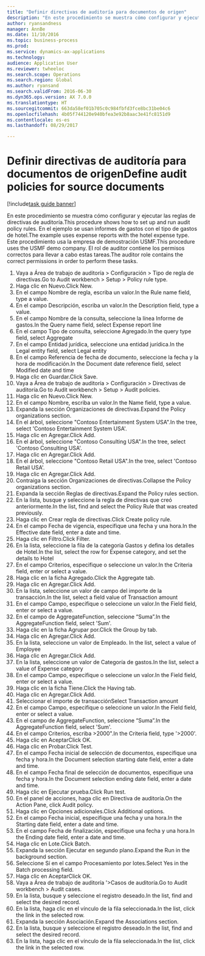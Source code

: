 ```yaml
--- 
title: "Definir directivas de auditoría para documentos de origen"
description: "En este procedimiento se muestra cómo configurar y ejecutar las reglas de directivas de auditoría."
author: ryansandness
manager: AnnBe
ms.date: 11/10/2016
ms.topic: business-process
ms.prod: 
ms.service: dynamics-ax-applications
ms.technology: 
audience: Application User
ms.reviewer: twheeloc
ms.search.scope: Operations
ms.search.region: Global
ms.author: ryansand
ms.search.validFrom: 2016-06-30
ms.dyn365.ops.version: AX 7.0.0
ms.translationtype: HT
ms.sourcegitcommit: 663da58ef01b705c0c984fbfd3fce8bc31be04c6
ms.openlocfilehash: 4b05f744120e940bfea3e92b8aac3e41fc8151d9
ms.contentlocale: es-es
ms.lasthandoff: 08/29/2017

---
```

# <a name="define-audit-policies-for-source-documents"></a><span data-ttu-id="de3e7-103">Definir directivas de auditoría para documentos de origen</span><span class="sxs-lookup"><span data-stu-id="de3e7-103">Define audit policies for source documents</span></span>

[!include[task guide banner](../../includes/task-guide-banner.md)]

<span data-ttu-id="de3e7-104">En este procedimiento se muestra cómo configurar y ejecutar las reglas de directivas de auditoría.</span><span class="sxs-lookup"><span data-stu-id="de3e7-104">This procedure shows how to set up and run audit policy rules.</span></span> <span data-ttu-id="de3e7-105">En el ejemplo se usan informes de gastos con el tipo de gastos de hotel.</span><span class="sxs-lookup"><span data-stu-id="de3e7-105">The example uses expense reports with the hotel expense type.</span></span> <span data-ttu-id="de3e7-106">Este procedimiento usa la empresa de demostración USMF.</span><span class="sxs-lookup"><span data-stu-id="de3e7-106">This procedure uses the USMF demo company.</span></span> <span data-ttu-id="de3e7-107">El rol de auditor contiene los permisos correctos para llevar a cabo estas tareas.</span><span class="sxs-lookup"><span data-stu-id="de3e7-107">The auditor role contains the correct permissions in order to perform these tasks.</span></span>

1. <span data-ttu-id="de3e7-108">Vaya a Área de trabajo de auditoría > Configuración > Tipo de regla de directivas.</span><span class="sxs-lookup"><span data-stu-id="de3e7-108">Go to Audit workbench > Setup > Policy rule type.</span></span>
2. <span data-ttu-id="de3e7-109">Haga clic en Nuevo.</span><span class="sxs-lookup"><span data-stu-id="de3e7-109">Click New.</span></span>
3. <span data-ttu-id="de3e7-110">En el campo Nombre de regla, escriba un valor.</span><span class="sxs-lookup"><span data-stu-id="de3e7-110">In the Rule name field, type a value.</span></span>
4. <span data-ttu-id="de3e7-111">En el campo Descripción, escriba un valor.</span><span class="sxs-lookup"><span data-stu-id="de3e7-111">In the Description field, type a value.</span></span>
5. <span data-ttu-id="de3e7-112">En el campo Nombre de la consulta, seleccione la línea Informe de gastos.</span><span class="sxs-lookup"><span data-stu-id="de3e7-112">In the Query name field, select Expense report line</span></span>
6. <span data-ttu-id="de3e7-113">En el campo Tipo de consulta, seleccione Agregado.</span><span class="sxs-lookup"><span data-stu-id="de3e7-113">In the query type field, select Aggregate</span></span>
7. <span data-ttu-id="de3e7-114">En el campo Entidad jurídica, seleccione una entidad jurídica.</span><span class="sxs-lookup"><span data-stu-id="de3e7-114">In the Legal entity field, select Legal entity</span></span>
8. <span data-ttu-id="de3e7-115">En el campo Referencia de fecha de documento, seleccione la fecha y la hora de modificación.</span><span class="sxs-lookup"><span data-stu-id="de3e7-115">In the Document date reference field, select Modified date and time</span></span>
9. <span data-ttu-id="de3e7-116">Haga clic en Guardar.</span><span class="sxs-lookup"><span data-stu-id="de3e7-116">Click Save.</span></span>
10. <span data-ttu-id="de3e7-117">Vaya a Área de trabajo de auditoría > Configuración > Directivas de auditoría.</span><span class="sxs-lookup"><span data-stu-id="de3e7-117">Go to Audit workbench > Setup > Audit policies.</span></span>
11. <span data-ttu-id="de3e7-118">Haga clic en Nuevo.</span><span class="sxs-lookup"><span data-stu-id="de3e7-118">Click New.</span></span>
12. <span data-ttu-id="de3e7-119">En el campo Nombre, escriba un valor.</span><span class="sxs-lookup"><span data-stu-id="de3e7-119">In the Name field, type a value.</span></span>
13. <span data-ttu-id="de3e7-120">Expanda la sección Organizaciones de directivas.</span><span class="sxs-lookup"><span data-stu-id="de3e7-120">Expand the Policy organizations section.</span></span>
14. <span data-ttu-id="de3e7-121">En el árbol, seleccione "Contoso Entertainment System USA".</span><span class="sxs-lookup"><span data-stu-id="de3e7-121">In the tree, select 'Contoso Entertainment System USA'.</span></span>
15. <span data-ttu-id="de3e7-122">Haga clic en Agregar.</span><span class="sxs-lookup"><span data-stu-id="de3e7-122">Click Add.</span></span>
16. <span data-ttu-id="de3e7-123">En el árbol, seleccione "Contoso Consulting USA".</span><span class="sxs-lookup"><span data-stu-id="de3e7-123">In the tree, select 'Contoso Consulting USA'.</span></span>
17. <span data-ttu-id="de3e7-124">Haga clic en Agregar.</span><span class="sxs-lookup"><span data-stu-id="de3e7-124">Click Add.</span></span>
18. <span data-ttu-id="de3e7-125">En el árbol, seleccione "Contoso Retail USA".</span><span class="sxs-lookup"><span data-stu-id="de3e7-125">In the tree, select 'Contoso Retail USA'.</span></span>
19. <span data-ttu-id="de3e7-126">Haga clic en Agregar.</span><span class="sxs-lookup"><span data-stu-id="de3e7-126">Click Add.</span></span>
20. <span data-ttu-id="de3e7-127">Contraiga la sección Organizaciones de directivas.</span><span class="sxs-lookup"><span data-stu-id="de3e7-127">Collapse the Policy organizations section.</span></span>
21. <span data-ttu-id="de3e7-128">Expanda la sección Reglas de directivas.</span><span class="sxs-lookup"><span data-stu-id="de3e7-128">Expand the Policy rules section.</span></span>
22. <span data-ttu-id="de3e7-129">En la lista, busque y seleccione la regla de directivas que creó anteriormente.</span><span class="sxs-lookup"><span data-stu-id="de3e7-129">In the list, find and select the Policy Rule that was created previously.</span></span>
23. <span data-ttu-id="de3e7-130">Haga clic en Crear regla de directivas.</span><span class="sxs-lookup"><span data-stu-id="de3e7-130">Click Create policy rule.</span></span>
24. <span data-ttu-id="de3e7-131">En el campo Fecha de vigencia, especifique una fecha y una hora.</span><span class="sxs-lookup"><span data-stu-id="de3e7-131">In the Effective date field, enter a date and time.</span></span>
25. <span data-ttu-id="de3e7-132">Haga clic en Filtro.</span><span class="sxs-lookup"><span data-stu-id="de3e7-132">Click Filter.</span></span>
26. <span data-ttu-id="de3e7-133">En la lista, seleccione la fila de la categoría Gastos y defina los detalles de Hotel.</span><span class="sxs-lookup"><span data-stu-id="de3e7-133">In the list, select the row for Expense category, and set the details to Hotel</span></span>
27. <span data-ttu-id="de3e7-134">En el campo Criterios, especifique o seleccione un valor.</span><span class="sxs-lookup"><span data-stu-id="de3e7-134">In the Criteria field, enter or select a value.</span></span>
28. <span data-ttu-id="de3e7-135">Haga clic en la ficha Agregado.</span><span class="sxs-lookup"><span data-stu-id="de3e7-135">Click the Aggregate tab.</span></span>
29. <span data-ttu-id="de3e7-136">Haga clic en Agregar.</span><span class="sxs-lookup"><span data-stu-id="de3e7-136">Click Add.</span></span>
30. <span data-ttu-id="de3e7-137">En la lista, seleccione un valor de campo del importe de la transacción.</span><span class="sxs-lookup"><span data-stu-id="de3e7-137">In the list, select a field value of Transaction amount</span></span>
31. <span data-ttu-id="de3e7-138">En el campo Campo, especifique o seleccione un valor.</span><span class="sxs-lookup"><span data-stu-id="de3e7-138">In the Field field, enter or select a value.</span></span>
32. <span data-ttu-id="de3e7-139">En el campo de AggregateFunction, seleccione “Suma”.</span><span class="sxs-lookup"><span data-stu-id="de3e7-139">In the AggregateFunction field, select 'Sum'.</span></span>
33. <span data-ttu-id="de3e7-140">Haga clic en la ficha Agrupar por.</span><span class="sxs-lookup"><span data-stu-id="de3e7-140">Click the Group by tab.</span></span>
34. <span data-ttu-id="de3e7-141">Haga clic en Agregar.</span><span class="sxs-lookup"><span data-stu-id="de3e7-141">Click Add.</span></span>
35. <span data-ttu-id="de3e7-142">En la lista, seleccione un valor de Empleado. </span><span class="sxs-lookup"><span data-stu-id="de3e7-142">In the list, select a value of Employee</span></span> 
36. <span data-ttu-id="de3e7-143">Haga clic en Agregar.</span><span class="sxs-lookup"><span data-stu-id="de3e7-143">Click Add.</span></span>
37. <span data-ttu-id="de3e7-144">En la lista, seleccione un valor de Categoría de gastos.</span><span class="sxs-lookup"><span data-stu-id="de3e7-144">In the list, select a value of Expense category</span></span>
38. <span data-ttu-id="de3e7-145">En el campo Campo, especifique o seleccione un valor.</span><span class="sxs-lookup"><span data-stu-id="de3e7-145">In the Field field, enter or select a value.</span></span>
39. <span data-ttu-id="de3e7-146">Haga clic en la ficha Tiene.</span><span class="sxs-lookup"><span data-stu-id="de3e7-146">Click the Having tab.</span></span>
40. <span data-ttu-id="de3e7-147">Haga clic en Agregar.</span><span class="sxs-lookup"><span data-stu-id="de3e7-147">Click Add.</span></span>
41. <span data-ttu-id="de3e7-148">Seleccionar el importe de transacción</span><span class="sxs-lookup"><span data-stu-id="de3e7-148">Select Transaction amount</span></span>
42. <span data-ttu-id="de3e7-149">En el campo Campo, especifique o seleccione un valor.</span><span class="sxs-lookup"><span data-stu-id="de3e7-149">In the Field field, enter or select a value.</span></span>
43. <span data-ttu-id="de3e7-150">En el campo de AggregateFunction, seleccione “Suma”.</span><span class="sxs-lookup"><span data-stu-id="de3e7-150">In the AggregateFunction field, select 'Sum'.</span></span>
44. <span data-ttu-id="de3e7-151">En el campo Criterios, escriba >2000".</span><span class="sxs-lookup"><span data-stu-id="de3e7-151">In the Criteria field, type '>2000'.</span></span>
45. <span data-ttu-id="de3e7-152">Haga clic en Aceptar</span><span class="sxs-lookup"><span data-stu-id="de3e7-152">Click OK.</span></span>
46. <span data-ttu-id="de3e7-153">Haga clic en Probar.</span><span class="sxs-lookup"><span data-stu-id="de3e7-153">Click Test.</span></span>
47. <span data-ttu-id="de3e7-154">En el campo Fecha inicial de selección de documentos, especifique una fecha y hora.</span><span class="sxs-lookup"><span data-stu-id="de3e7-154">In the Document selection starting date field, enter a date and time.</span></span>
48. <span data-ttu-id="de3e7-155">En el campo Fecha final de selección de documentos, especifique una fecha y hora.</span><span class="sxs-lookup"><span data-stu-id="de3e7-155">In the Document selection ending date field, enter a date and time.</span></span>
49. <span data-ttu-id="de3e7-156">Haga clic en Ejecutar prueba.</span><span class="sxs-lookup"><span data-stu-id="de3e7-156">Click Run test.</span></span>
50. <span data-ttu-id="de3e7-157">En el panel de acciones, haga clic en Directiva de auditoría.</span><span class="sxs-lookup"><span data-stu-id="de3e7-157">On the Action Pane, click Audit policy.</span></span>
51. <span data-ttu-id="de3e7-158">Haga clic en Opciones adicionales.</span><span class="sxs-lookup"><span data-stu-id="de3e7-158">Click Additional options.</span></span>
52. <span data-ttu-id="de3e7-159">En el campo Fecha inicial, especifique una fecha y una hora.</span><span class="sxs-lookup"><span data-stu-id="de3e7-159">In the Starting date field, enter a date and time.</span></span>
53. <span data-ttu-id="de3e7-160">En el campo Fecha de finalización, especifique una fecha y una hora.</span><span class="sxs-lookup"><span data-stu-id="de3e7-160">In the Ending date field, enter a date and time.</span></span>
54. <span data-ttu-id="de3e7-161">Haga clic en Lote.</span><span class="sxs-lookup"><span data-stu-id="de3e7-161">Click Batch.</span></span>
55. <span data-ttu-id="de3e7-162">Expanda la sección Ejecutar en segundo plano.</span><span class="sxs-lookup"><span data-stu-id="de3e7-162">Expand the Run in the background section.</span></span>
56. <span data-ttu-id="de3e7-163">Seleccione Sí en el campo Procesamiento por lotes.</span><span class="sxs-lookup"><span data-stu-id="de3e7-163">Select Yes in the Batch processing field.</span></span>
57. <span data-ttu-id="de3e7-164">Haga clic en Aceptar</span><span class="sxs-lookup"><span data-stu-id="de3e7-164">Click OK.</span></span>
58. <span data-ttu-id="de3e7-165">Vaya a Área de trabajo de auditoría '>Casos de auditoría.</span><span class="sxs-lookup"><span data-stu-id="de3e7-165">Go to Audit workbench > Audit cases.</span></span>
59. <span data-ttu-id="de3e7-166">En la lista, busque y seleccione el registro deseado.</span><span class="sxs-lookup"><span data-stu-id="de3e7-166">In the list, find and select the desired record.</span></span>
60. <span data-ttu-id="de3e7-167">En la lista, haga clic en el vínculo de la fila seleccionada.</span><span class="sxs-lookup"><span data-stu-id="de3e7-167">In the list, click the link in the selected row.</span></span>
61. <span data-ttu-id="de3e7-168">Expanda la sección Asociación.</span><span class="sxs-lookup"><span data-stu-id="de3e7-168">Expand the Associations section.</span></span>
62. <span data-ttu-id="de3e7-169">En la lista, busque y seleccione el registro deseado.</span><span class="sxs-lookup"><span data-stu-id="de3e7-169">In the list, find and select the desired record.</span></span>
63. <span data-ttu-id="de3e7-170">En la lista, haga clic en el vínculo de la fila seleccionada.</span><span class="sxs-lookup"><span data-stu-id="de3e7-170">In the list, click the link in the selected row.</span></span>


